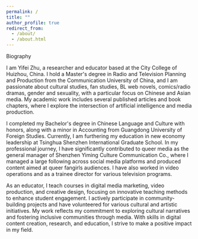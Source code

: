 ```yaml
---
permalink: /
title: ""
author_profile: true
redirect_from: 
  - /about/
  - /about.html
---
```


Biography

I am Yifei Zhu, a researcher and educator based at the City College of Huizhou, China. I hold a Master's degree in Radio and Television Planning and Production from the Communication University of China, and I am passionate about cultural studies, fan studies, BL web novels, comics/radio dramas, gender and sexuality, with a particular focus on Chinese and Asian media. My academic work includes several published articles and book chapters, where I explore the intersection of artificial intelligence and media production. 

I completed my Bachelor's degree in Chinese Language and Culture with honors, along with a minor in Accounting from Guangdong University of Foreign Studies. Currently, I am furthering my education in new economy leadership at Tsinghua Shenzhen International Graduate School. 
In my professional journey, I have significantly contributed to queer media as the general manager of Shenzhen Yiming Culture Communication Co., where I managed a large following across social media platforms and produced content aimed at queer fangirls audiences. I have also worked in video operations and as a trainee director for various television programs. 

As an educator, I teach courses in digital media marketing, video production, and creative design, focusing on innovative teaching methods to enhance student engagement. I actively participate in community-building projects and have volunteered for various cultural and artistic initiatives. 
My work reflects my commitment to exploring cultural narratives and fostering inclusive communities through media. With skills in digital content creation, research, and education, I strive to make a positive impact in my field.
